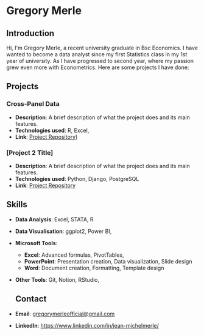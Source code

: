 # Gregory Merle

## Introduction
Hi, I'm Gregory Merle, a recent university graduate in Bsc Economics. I have wanted to become a data analyst since my first Statistics class in my 1st year of university. As I have progressed to second year, where my passion grew even more with Econometrics. 
Here are some projects I have done:

## Projects
### Cross-Panel Data
- **Description**: A brief description of what the project does and its main features.
- **Technologies used**: R, Excel, 
- **Link**: [Project Repository](https://github.com/jmgregorym/Cross-Panel-Project))

### [Project 2 Title]
- **Description**: A brief description of what the project does and its main features.
- **Technologies used**: Python, Django, PostgreSQL
- **Link**: [Project Repository](https://github.com/username/project2-repo)


## Skills
- **Data Analysis**: Excel, STATA, R
- **Data Visualisation**: ggplot2, Power BI,
- **Microsoft Tools**:
  - **Excel**: Advanced formulas, PivotTables,
  - **PowerPoint**: Presentation creation, Data visualization, Slide design
  - **Word**: Document creation, Formatting, Template design
- **Other Tools**: Git, Notion, RStudio, 

  ## Contact
- **Email**: gregorymerleofficial@gmail.com
- **LinkedIn**: https://www.linkedin.com/in/jean-michelmerle/
  
